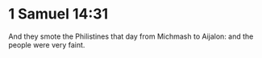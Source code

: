 # 1 Samuel 14:31

And they smote the Philistines that day from Michmash to Aijalon: and the people were very faint.